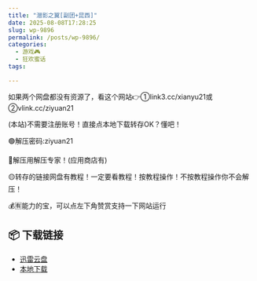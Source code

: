 ```yaml
---
title: "潜影之翼[副团+昆西]"
date: 2025-08-08T17:28:25
slug: wp-9896
permalink: /posts/wp-9896/
categories:
  - 游戏🎮
  - 狂欢蜜话
tags:

---
```


如果两个网盘都没有资源了，看这个网站👉①link3.cc/xianyu21或②vlink.cc/ziyuan21

(本站)不需要注册账号！直接点本地下载转存OK？懂吧！

🟢解压密码:ziyuan21

🔵解压用解压专家！(应用商店有)

🟡转存的链接网盘有教程！一定要看教程！按教程操作！不按教程操作你不会解压！

💰🈶能力的宝，可以点左下角赞赏支持一下网站运行

## 📦 下载链接
- [迅雷云盘](https://blziyuan21.com/pay-download/9896?key=9e3938dc4a&down_id=0)
- [本地下载](https://blziyuan21.com/pay-download/9896?key=9e3938dc4a&down_id=1)

